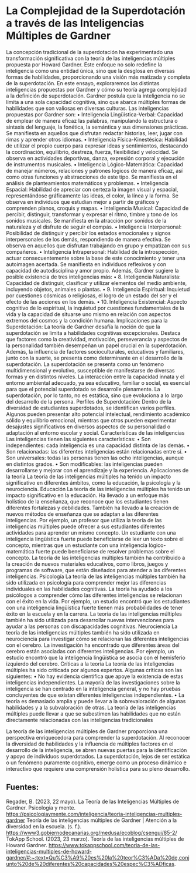# La Complejidad de la Superdotación a través de las Inteligencias Múltiples de Gardner
La concepción tradicional de la superdotación ha experimentado una transformación significativa con la teoría de las inteligencias múltiples propuesta por Howard Gardner. Este enfoque no solo redefine la inteligencia como una entidad única, sino que la desglosa en diversas formas de habilidades, proporcionando una visión más matizada y completa de la superdotación. En este ensayo, exploraremos las distintas inteligencias propuestas por Gardner y cómo su teoría agrega complejidad a la definición de superdotación.
Gardner postula que la inteligencia no se limita a una sola capacidad cognitiva, sino que abarca múltiples formas de habilidades que son valiosas en diversas culturas. Las inteligencias propuestas por Gardner son:
•	Inteligencia Lingüística-Verbal: Capacidad de emplear de manera eficaz las palabras, manipulando la estructura o sintaxis del lenguaje, la fonética, la semántica y sus dimensiones prácticas. Se manifiesta en aquellos que disfrutan redactar historias, leer, jugar con rimas y aprender otros idiomas.
•	Inteligencia Física-Kinestésica: Habilidad de utilizar el propio cuerpo para expresar ideas y sentimientos, destacando la coordinación, equilibrio, destreza, fuerza, flexibilidad y velocidad. Se observa en actividades deportivas, danza, expresión corporal y ejecución de instrumentos musicales.
•	Inteligencia Lógico-Matemática: Capacidad de manejar números, relaciones y patrones lógicos de manera eficaz, así como otras funciones y abstracciones de este tipo. Se manifiesta en el análisis de planteamientos matemáticos y problemas.
•	Inteligencia Espacial: Habilidad de apreciar con certeza la imagen visual y espacial, representándose gráficamente las ideas, el color, la línea y la forma. Se observa en individuos que estudian mejor a partir de gráficos y comprenden planos, croquis y mapas.
•	Inteligencia Musical: Capacidad de percibir, distinguir, transformar y expresar el ritmo, timbre y tono de los sonidos musicales. Se manifiesta en la atracción por sonidos de la naturaleza y el disfrute de seguir el compás.
•	Inteligencia Interpersonal: Posibilidad de distinguir y percibir los estados emocionales y signos interpersonales de los demás, respondiendo de manera efectiva. Se observa en aquellos que disfrutan trabajando en grupo y empatizan con sus compañeros.
•	Inteligencia Intrapersonal: Habilidad de la introspección, actuar consecuentemente sobre la base de este conocimiento y tener una autoimagen acertada. Se manifiesta en individuos reflexivos y con capacidad de autodisciplina y amor propio.
Además, Gardner sugiere la posible existencia de tres inteligencias más:
•	8.	Inteligencia Naturalista: Capacidad de distinguir, clasificar y utilizar elementos del medio ambiente, incluyendo objetos, animales o plantas.
•	9.	Inteligencia Espiritual: Inquietud por cuestiones cósmicas o religiosas, el logro de un estado del ser y el efecto de las acciones en los demás.
•	10.	Inteligencia Existencial: Aspecto cognitivo de lo espiritual, la inquietud por cuestiones fundamentales de la vida y la capacidad de situarse uno mismo en relación con aspectos extremos del cosmos y la condición humana.
Implicaciones para la Superdotación: La teoría de Gardner desafía la noción de que la superdotación se limita a habilidades cognitivas excepcionales. Destaca que factores como la creatividad, motivación, perseverancia y aspectos de la personalidad también desempeñan un papel crucial en la superdotación. Además, la influencia de factores socioculturales, educativos y familiares, junto con la suerte, se presenta como determinante en el desarrollo de la superdotación.
La superdotación se presenta como un fenómeno multidimensional y evolutivo, susceptible de manifestarse de diversas formas y en distintos niveles. La interacción entre la capacidad innata y el entorno ambiental adecuado, ya sea educativo, familiar o social, es esencial para que el potencial superdotado se desarrolle plenamente. La superdotación, por lo tanto, no es estática, sino que evoluciona a lo largo del desarrollo de la persona.
Perfiles de Superdotación: Dentro de la diversidad de estudiantes superdotados, se identifican varios perfiles. Algunos pueden presentar alto potencial intelectual, rendimiento académico sólido y equilibrio emocional, mientras que otros pueden experimentar desajustes significativos en diversos aspectos de su personalidad o adaptación al entorno escolar y social.
Características de las inteligencias
Las inteligencias tienen las siguientes características:
•	Son independientes: cada inteligencia es una capacidad distinta de las demás.
•	Son relacionadas: las diferentes inteligencias están relacionadas entre sí.
•	Son universales: todas las personas tienen las ocho inteligencias, aunque en distintos grados.
•	Son modificables: las inteligencias pueden desarrollarse y mejorar con el aprendizaje y la experiencia.
Aplicaciones de la teoría
La teoría de las inteligencias múltiples ha tenido un impacto significativo en diferentes ámbitos, como la educación, la psicología y la neurociencia.
Educación
La teoría de las inteligencias múltiples ha tenido un impacto significativo en la educación. Ha llevado a un enfoque más holístico de la enseñanza, que reconoce que los estudiantes tienen diferentes fortalezas y debilidades. También ha llevado a la creación de nuevos métodos de enseñanza que se adaptan a las diferentes inteligencias.
Por ejemplo, un profesor que utiliza la teoría de las inteligencias múltiples puede ofrecer a sus estudiantes diferentes actividades para aprender un mismo concepto. Un estudiante con una inteligencia lingüística fuerte puede beneficiarse de leer un texto sobre el concepto, mientras que un estudiante con una inteligencia lógico-matemática fuerte puede beneficiarse de resolver problemas sobre el concepto.
La teoría de las inteligencias múltiples también ha contribuido a la creación de nuevos materiales educativos, como libros, juegos y programas de software, que están diseñados para atender a las diferentes inteligencias.
Psicología
La teoría de las inteligencias múltiples también ha sido utilizada en psicología para comprender mejor las diferencias individuales en las habilidades cognitivas. La teoría ha ayudado a los psicólogos a comprender cómo las diferentes inteligencias se relacionan con el éxito en la vida.
Por ejemplo, un estudio encontró que los estudiantes con una inteligencia lingüística fuerte tienen más probabilidades de tener éxito en la escuela y en la carrera.
La teoría de las inteligencias múltiples también ha sido utilizada para desarrollar nuevas intervenciones para ayudar a las personas con discapacidades cognitivas.
Neurociencia
La teoría de las inteligencias múltiples también ha sido utilizada en neurociencia para investigar cómo se relacionan las diferentes inteligencias con el cerebro. La investigación ha encontrado que diferentes áreas del cerebro están asociadas con diferentes inteligencias.
Por ejemplo, un estudio encontró que la inteligencia lingüística se asocia con el hemisferio izquierdo del cerebro.
Críticas a la teoría
La teoría de las inteligencias múltiples ha sido criticada por algunos expertos. Algunas críticas son las siguientes:
•	No hay evidencia científica que apoye la existencia de estas inteligencias independientes. La mayoría de las investigaciones sobre la inteligencia se han centrado en la inteligencia general, y no hay pruebas concluyentes de que existan diferentes inteligencias independientes.
•	La teoría es demasiado amplia y puede llevar a la sobrevaloración de algunas habilidades y a la subvaloración de otras. La teoría de las inteligencias múltiples puede llevar a que se subestimen las habilidades que no están directamente relacionadas con las inteligencias tradicionales

La teoría de las inteligencias múltiples de Gardner proporciona una perspectiva enriquecedora para comprender la superdotación. Al reconocer la diversidad de habilidades y la influencia de múltiples factores en el desarrollo de la inteligencia, se abren nuevas puertas para la identificación y apoyo de individuos superdotados. La superdotación, lejos de ser estática o un fenómeno puramente cognitivo, emerge como un proceso dinámico e interactivo que requiere una comprensión holística para su pleno desarrollo.

## Fuentes:
Regader, B. (2023, 22 mayo). La Teoría de las Inteligencias Múltiples de Gardner. Psicologia y mente. https://psicologiaymente.com/inteligencia/teoria-inteligencias-multiples-gardner
Teoría de las inteligencias múltiples de Gardner | Atención a la diversidad en la escuela. (s. f.). https://www3.gobiernodecanarias.org/medusa/ecoblog/csengui/85-2/
TokApp School. (2023, 23 marzo). Teoría de las inteligencias múltiples de Howard Gardner. https://www.tokappschool.com/teoria-de-las-inteligencias-multiples-de-howard-gardner/#:~:text=Qu%C3%A9%20es%20la%20teor%C3%ADa%20de,conjunto%20de%20diferentes%20capacidades%20espec%C3%ADficas.




